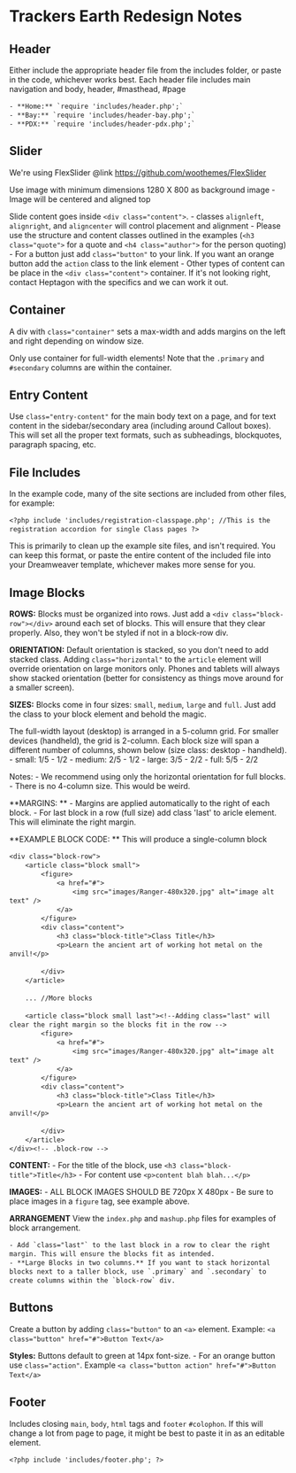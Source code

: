 # Trackers Earth Redesign Notes

## Header

Either include the appropriate header file from the includes folder, or paste in the code, whichever works best. Each header file includes main navigation and body, header, #masthead, #page

	- **Home:** `require 'includes/header.php';` 
	- **Bay:** `require 'includes/header-bay.php';` 
	- **PDX:** `require 'includes/header-pdx.php';` 

## Slider

We're using FlexSlider @link https://github.com/woothemes/FlexSlider

Use image with minimum dimensions 1280 X 800 as background image
	- Image will be centered and aligned top
	
Slide content goes inside `<div class="content">`. 
	- classes `alignleft`, `alignright`, and `aligncenter` will control placement and alignment
	- Please use the structure and content classes outlined in the examples (`<h3 class="quote">` for a quote and `<h4 class="author">` for the person quoting)
	- For a button just add `class="button"` to your link. If you want an orange button add the `action` class to the link element
	- Other types of content can be place in the `<div class="content">` container. If it's not looking right, contact Heptagon with the specifics and we can work it out.


## Container

A div with `class="container"` sets a max-width and adds margins on the left and right depending on window size. 

Only use container for full-width elements! Note that the `.primary` and `#secondary` columns are within the container.


## Entry Content

Use `class="entry-content"` for the main body text on a page, and for text content in the sidebar/secondary area (including around Callout boxes). This will set all the proper text formats, such as subheadings, blockquotes, paragraph spacing, etc. 


## File Includes

In the example code, many of the site sections are included from other files, for example:

	<?php include 'includes/registration-classpage.php'; //This is the registration accordion for single Class pages ?>

This is primarily to clean up the example site files, and isn't required. You can keep this format, or paste the entire content of the included file into your Dreamweaver template, whichever makes more sense for you.

## Image Blocks

**ROWS:** Blocks must be organized into rows. Just add a `<div class="block-row"></div>` around each set of blocks. This will ensure that they clear properly. Also, they won't be styled if not in a block-row div.

**ORIENTATION:** Default orientation is stacked, so you don't need to add stacked class. Adding `class="horizontal"` to the `article` element will override orientation on large monitors only. Phones and tablets will always show stacked orientation (better for consistency as things move around for a smaller screen).

**SIZES:** Blocks come in four sizes: `small`, `medium`, `large` and `full`. Just add the class to your block element and behold the magic.
	
The full-width layout (desktop) is arranged in a 5-column grid. For smaller devices (handheld), the grid is 2-column. Each block size will span a different number of columns, shown below (size class: desktop - handheld).
	- small: 1/5 - 1/2
	- medium: 2/5 - 1/2
	- large: 3/5 - 2/2
	- full: 5/5 - 2/2

Notes:
	- We recommend using only the horizontal orientation for full blocks.
	- There is no 4-column size. This would be weird.

**MARGINS: **
	- Margins are applied automatically to the right of each block.
	- For last block in a row (full size) add class 'last' to aricle element. This will eliminate the right margin.

**EXAMPLE BLOCK CODE: **
This will produce a single-column block 

	<div class="block-row">
		<article class="block small">
			<figure>
				<a href="#">
					<img src="images/Ranger-480x320.jpg" alt="image alt text" />
				</a>
			</figure>
			<div class="content">
				<h3 class="block-title">Class Title</h3>
				<p>Learn the ancient art of working hot metal on the anvil!</p>

			</div>
		</article>

		... //More blocks

		<article class="block small last"><!--Adding class="last" will clear the right margin so the blocks fit in the row -->
			<figure>
				<a href="#">
					<img src="images/Ranger-480x320.jpg" alt="image alt text" />
				</a>
			</figure>
			<div class="content">
				<h3 class="block-title">Class Title</h3>
				<p>Learn the ancient art of working hot metal on the anvil!</p>

			</div>
		</article>
	</div><!-- .block-row -->

**CONTENT:**
	- For the title of the block, use `<h3 class="block-title">Title</h3>`
	- For content use `<p>content blah blah...</p>`

**IMAGES:**
	- ALL BLOCK IMAGES SHOULD BE 720px X 480px
	- Be sure to place images in a `figure` tag, see example above.

**ARRANGEMENT**
View the `index.php` and `mashup.php` files for examples of block arrangement. 

	- Add `class="last"` to the last block in a row to clear the right margin. This will ensure the blocks fit as intended.
	- **Large Blocks in two columns.** If you want to stack horizontal blocks next to a taller block, use `.primary` and `.secondary` to create columns within the `block-row` div.



## Buttons
Create a button by adding `class="button"` to an `<a>` element. Example: `<a class="button" href="#">Button Text</a>`

**Styles:** Buttons default to green at 14px font-size. 
	- For an orange button use `class="action"`. Example `<a class="button action" href="#">Button Text</a>`


## Footer
Includes closing `main`, `body`, `html` tags and `footer` `#colophon`. If this will change a lot from page to page, it might be best to paste it in as an editable element.

	<?php include 'includes/footer.php'; ?>

